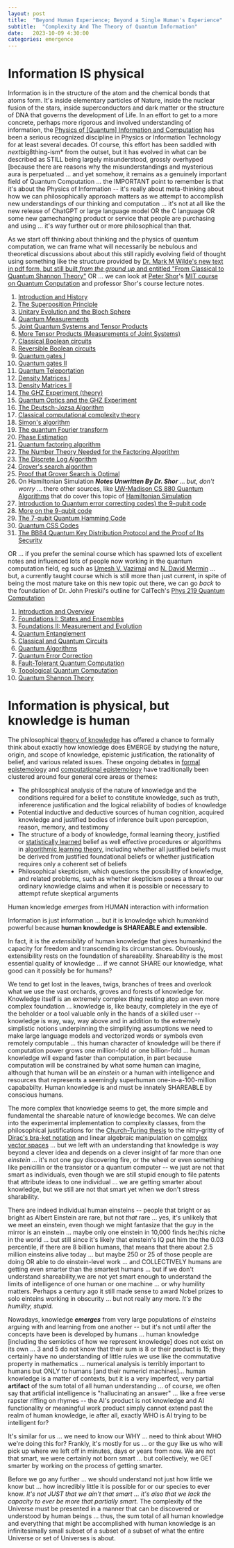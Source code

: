 ```yaml
---
layout: post
title:  "Beyond Human Experience; Beyond a Single Human's Experience"
subtitle:  "Complexity And The Theory of Quantum Information"
date:   2023-10-09 4:30:00
categories: emergence
---
```



# Information IS physical

Information is in the structure of the atom and the chemical bonds that atoms form. It's inside elementary particles of Nature, inside the nuclear fusion of the stars, inside superconductors and dark matter or the structure of DNA that governs the development of Life. In an effort to get to a more concrete, perhaps more rigorous and involved understanding of information, the [Physics of [Quantum] Information and Computation](https://arxiv.org/pdf/2208.08064.pdf) has been a serious recognized discipline in Physics or Information Technology for at least several decades.  Of course, this effort has been saddled with *next*big8thing-ism* from the outset, but it has evolved in what can be described as STILL being largely misunderstood, grossly overhyped [because there are reasons why the misunderstandings and mysterious aura is perpetuated ... and yet somehow, it remains as a genuinely important field of Quantum Computation ... the IMPORTANT point to remember is that it's about the Physics of Information -- it's really about meta-thinking about how we can philosophically approach matters as we attempt to accomplish new understandings of our thinking and computation ... it's not at all like the new release of ChatGPT or large language model OR the C language OR some new gamechanging product or service that people are purchasing and using ... it's way further out or more philosophical than that.

As we start off thinking about thinking and the physics of quantum computation, we can frame what will necessarily be nebulous and theoretical discussions about about this still rapidly evolving field of thought using something like the structure provided by [Dr. Mark M Wilde's new text in pdf form, but still built *from the ground up* and entitled "From Classical to Quantum Shannon Theory"](https://arxiv.org/pdf/1106.1445.pdf) OR ... we can look at [Peter Shor](https://arxiv.org/find/quant-ph/1/Shor/0/1/0/all/1/0)'s [MIT course on Quantum Conputation](https://math.mit.edu/~shor/435-LN/) and professor Shor's course lecture notes.

1) [Introduction and History](https://math.mit.edu/~shor/435-LN/Lecture_01.pdf)
2) [The Superposition Principle](https://math.mit.edu/~shor/435-LN/Lecture_02.pdf)
3) [Unitary Evolution and the Bloch Sphere](https://math.mit.edu/~shor/435-LN/Lecture_03.pdf)
4) [Quantum Measurements](https://math.mit.edu/~shor/435-LN/Lecture_04.pdf)
5) [Joint Quantum Systems and Tensor Products](https://math.mit.edu/~shor/435-LN/Lecture_05.pdf)
6) [More Tensor Products (Measurements of Joint Systems)](https://math.mit.edu/~shor/435-LN/Lecture_06.pdf)
7) [Classical Boolean circuits](https://math.mit.edu/~shor/435-LN/Lecture_07.pdf)
8) [Reversible Boolean circuits](https://math.mit.edu/~shor/435-LN/Lecture_08.pdf)
9) [Quantum gates I](https://math.mit.edu/~shor/435-LN/Lecture_09.pdf)
10) [Quantum gates II](https://math.mit.edu/~shor/435-LN/Lecture_10.pdf)
11) [Quantum Teleportation](https://math.mit.edu/~shor/435-LN/Lecture_11.pdf)
12) [Density Matrices I](https://math.mit.edu/~shor/435-LN/Lecture_12.pdf)
13) [Density Matrices II](https://math.mit.edu/~shor/435-LN/Lecture_13.pdf)
14) [The GHZ Experiment (theory)](https://math.mit.edu/~shor/435-LN/Lecture_14.pdf)
15) [Quantum Optics and the GHZ Experiment](https://math.mit.edu/~shor/435-LN/Lecture_15.pdf)
16) [The Deutsch-Jozsa Algorithm](https://math.mit.edu/~shor/435-LN/Lecture_16.pdf)
17) [Classical computational complexity theory](https://math.mit.edu/~shor/435-LN/Lecture_17.pdf)
18) [Simon's algorithm](https://math.mit.edu/~shor/435-LN/Lecture_18.pdf)
19) [The quantum Fourier transform](https://math.mit.edu/~shor/435-LN/Lecture_19.pdf)
20) [Phase Estimation](https://math.mit.edu/~shor/435-LN/Lecture_20.pdf)
21) [Quantum factoring algorithm](https://math.mit.edu/~shor/435-LN/Lecture_21.pdf)
22) [The Number Theory Needed for the Factoring Algorithm](https://math.mit.edu/~shor/435-LN/Lecture_22.pdf)
23) [The Discrete Log Algorithm](https://math.mit.edu/~shor/435-LN/Lecture_23.pdf)
24) [Grover's search algorithm](https://math.mit.edu/~shor/435-LN/Lecture_24.pdf)
25) [Proof that Grover Search is Optimal](https://math.mit.edu/~shor/435-LN/Lecture_25.pdf)
26) On Hamiltonian Simulation ***Notes Unwritten By Dr. Shor*** ... *but, don't worry* ... there other sources, like [UW-Madison CS 880 Quantum Algorithms](https://pages.cs.wisc.edu/~dieter/Courses/2022s-CS710/Scribes/) that do cover this topic of [Hamiltonian Simulation](https://pages.cs.wisc.edu/~dieter/Courses/2022s-CS710/Scribes/scribe14.pdf)
27) [Introduction to Quantum error correcting codes) the 9-qubit code](https://math.mit.edu/~shor/435-LN/Lecture_27.pdf)
28) [More on the 9-qubit code](https://math.mit.edu/~shor/435-LN/Lecture_28.pdf)
29) [The 7-qubit Quantum Hamming Code](https://math.mit.edu/~shor/435-LN/Lecture_29.pdf)
30) [Quantum CSS Codes](https://math.mit.edu/~shor/435-LN/Lecture_30.pdf)
31) [The BB84 Quantum Key Distribution Protocol and the Proof of Its Security](https://math.mit.edu/~shor/435-LN/Lecture_31.pdf)

OR ... if you prefer the seminal course which has spawned lots of excellent notes and influenced lots of people now working in the quantum computation field, eg such as [Umesh V. Vazirnai](https://people.eecs.berkeley.edu/~vazirani/) and [N. David Mermin](https://www.thriftbooks.com/w/quantum-computer-science-an-introduction_n-david-mermin/13913761/?resultid=b79b59d1-adee-4d9a-8d6c-f655f52a8625#edition=14734495&idiq=32814053) ... but, a currently taught course which is still more than just current, in spite of being the most mature take on this new topic out there, we can go *back* to the foundation of Dr. John Preskil's outline for CalTech's [Phys 219 Quantum Computation](http://theory.caltech.edu/~preskill/ph219/ph219_2023.html)  

1) [Introduction and Overview](http://www.theory.caltech.edu/~preskill/ph229/notes/chap1.pdf)
2) [Foundations I: States and Ensembles](http://www.theory.caltech.edu/~preskill/ph219/chap2_15.pdf)
3) [Foundations II: Measurement and Evolution](http://www.theory.caltech.edu/~preskill/ph219/chap3_15.pdf)
4) [Quantum Entanglement](http://www.theory.caltech.edu/~preskill/ph229/notes/chap4_01.pdf)
5) [Classical and Quantum Circuits](http://www.theory.caltech.edu/~preskill/ph219/chap5_15.pdf)
6) [Quantum Algorithms](http://www.theory.caltech.edu/~preskill/ph219/chap6_20_6A_2022.pdf)
7) [Quantum Error Correction](http://www.theory.caltech.edu/~preskill/ph229/notes/chap7.pdf)
8) [Fault-Tolerant Quantum Computation](https://arxiv.org/pdf/quant-ph/9712048.pdf)
9) [Topological Quantum Computation](http://www.theory.caltech.edu/~preskill/ph219/topological.pdf)
10) [Quantum Shannon Theory](http://www.theory.caltech.edu/~preskill/ph219/chap10_6A_2022.pdf)

# Information is physical, but knowledge is human

The philosophical [theory of knowledge](https://en.wikipedia.org/wiki/Epistemology) has offered  a chance to formally think about exactly how knowledge does EMERGE by studying the nature, origin, and scope of knowledge, epistemic justification, the rationality of belief, and various related issues. These ongoing debates in [formal epistemology](https://en.wikipedia.org/wiki/Formal_epistemology) and [computational epistemology](https://en.wikipedia.org/wiki/Computational_epistemology) have traditionally been clustered around four general core areas or themes:

* The philosophical analysis of the nature of knowledge and the conditions required for a belief to constitute knowledge, such as truth, infererence justification and the logical reliability of bodies of knowledge
* Potential inductive and deductive sources of human cognition, acquired knowledge and justified bodies of inference built upon perception, reason, memory, and testimony
* The structure of a body of knowledge, formal learning theory, justified or [statistically learned](https://en.wikipedia.org/wiki/Statistical_learning_theory) belief as well effective procedures or algorithms in [algorithmic learning theory](https://en.wikipedia.org/wiki/Algorithmic_learning_theory), including whether all justified beliefs must be derived from justified foundational beliefs or whether justification requires only a coherent set of beliefs
* Philosophical skepticism, which questions the possibility of knowledge, and related problems, such as whether skepticism poses a threat to our ordinary knowledge claims and when it is possible or necessary to attempt refute skeptical arguments


Human knowledge *emerges* from HUMAN interaction with information

Information is just information ... but it is knowledge which humankind powerful because **human knowledge is SHAREABLE and extensible.** 

In fact, it is the *extensibility* of human knowledge that gives humankind the capacity for freedom and transcending its circumstances. Obviously, extensibility rests on the foundation of shareability.  Shareability is the most essential quality of knowledge ... if we cannot SHARE our knowledge, what good can it possibly be for humans?

We tend to get lost in the leaves, twigs, branches of trees and overlook what we use the vast orchards, groves and forests of knowledge for. Knowledge itself is an extremely complex *thing* resting atop an even more complex foundation ... knowledge is, like beauty, completely in the eye of the beholder or a tool valuable only in the hands of a skilled user -- knowledge is way, way, way above and in addition to the extremely simplistic notions underpinning the simplifying assumptions we need to make large language models and vectorized words or symbols even remotely computable ... this human character of knowledge will be there if computation power grows one million-fold or one billion-fold ... human knowledge will expand faster than computation, in part because computation will be constrained by what some human can imagine, although that human will be an *einstein* or a human with intelligence and resources that represents a seemingly superhuman one-in-a-100-million capababilty. Human knowledge is and must be innately SHAREABLE by conscious humans.  

The more complex that knowledge seems to get, the more simple and fundamental the shareable nature of knowledge becomes. We can delve into the experimental implementation to complexity classes, from the philosophical justifications for the [Church-Turing thesis](https://en.wikipedia.org/wiki/Church%E2%80%93Turing_thesis) to the nitty-gritty of [Dirac's bra-ket notation](https://en.wikipedia.org/wiki/Bra%E2%80%93ket_notation) and linear algebraic manipulation on [complex vector spaces](https://en.wikipedia.org/wiki/Real_coordinate_space) ... but we left with an understanding that knowledge is way beyond a clever idea and depends on a clever insight of far more than one *einstein* ... it's not one guy discovering fire, or the wheel or even something like penicillin or the transistor or a quantum computer -- we just are not that smart as individuals, even though we are still stupid enough to file patents that attribute ideas to one individual ... we are getting smarter about knowledge, but we still are not that smart yet when we don't stress sharability.

There are indeed individual human einsteins -- people that bright or as bright as Albert Einstein are rare, but not *that* rare ... yes, it's unlikely that we meet an einstein, even though we might fantasize that the guy in the mirror is an einstein ... maybe only one einstein in 10,000 finds her/his niche in the world ... but still since it's likely that einstein's IQ put him the the 0.03 percentile, if there are 8 billion humans, that means that there about 2.5 million einsteins alive today ... but maybe 250 or 25 of those people are doing OR able to do einstein-level work  ... and COLLECTIVELY humans are getting even smarter than the smartest humans ... but if we don't understand shareability,we are not yet smart enough to understand the limits of intelligence of one human or one machine ... or why humility matters. Perhaps a century ago it still made sense to award Nobel prizes to solo einteins working in obscurity ... but not really any more. *It's the humility, stupid.*

Nowadays, knowledge ***emerges*** from very large populations of *einsteins* arguing with and learning from one another -- but it's not until after the concepts have been is developed by humans ... human knowledge [including the semiotics of how we represent knowledge] does not exist on its own ... 3 and 5 do not know that their sum is 8 or their product is 15; they certainly have no understanding of little rules we use like the commutative property in mathematics ... numerical analysis is terribly important to humans but ONLY to humans [and their numericl machines]... human knowledge is a matter of contexts, but it is a very imperfect, very partial **artifact** of the sum total of all human understanding ... of course, we often say that artificial intelligence is "hallucinating an answer" ... like a free verse rapster riffing on rhymes -- the AI's product is not knowledge and AI functionality or meaningful work product simply cannot extend past the realm of human knowledge, ie after all, exactly WHO is AI trying to be intelligent for?

It's similar for us ... we need to know our WHY ... need to think about WHO we're doing this for? Frankly, it's mostly for us ... or the guy like us who will pick up where we left off in minutes, days or years from now. We are not that smart, we were certainly not born smart ... but collectively, we GET smarter by working on the process of getting smarter.

Before we go any further ...  we should understand not just how little we know but ... how incredibly little it is possible for or our species to ever know. *It's not JUST that we ain't that smart ... it's also that we lack the capacity to ever be more that partially smart.* The complexity of the Universe must be presented in a manner that can be discovered or understood by human beings ... thus, the sum total of all human knowledge and everything that might be accomplished with human knowledge is an infinitesimally small subset of a subset of a subset of what the entire Universe or set of Universes is about.